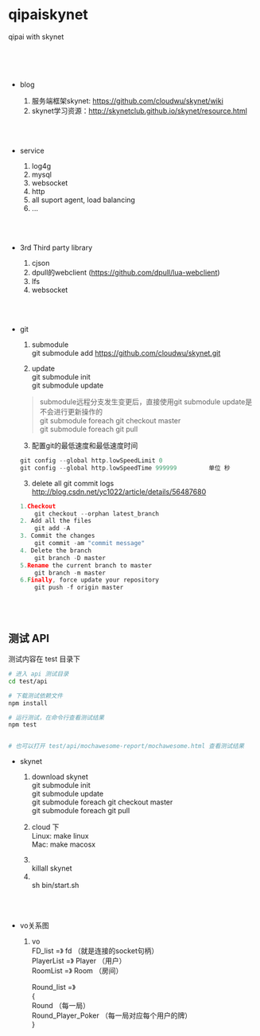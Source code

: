# qipaiskynet
qipai   with  skynet


<br>
<br>
<br>


- blog

  1. 服务端框架skynet: https://github.com/cloudwu/skynet/wiki
  2. skynet学习资源：http://skynetclub.github.io/skynet/resource.html


<br>
<br>

- service

  1.  log4g
  2.  mysql
  3.  websocket
  4.  http
  6.  all suport agent,  load balancing
  5.  ...

<br>
<br>

- 3rd Third party library

  1. cjson
  2. dpull的webclient (https://github.com/dpull/lua-webclient)
  3. lfs
  4. websocket





<br>
<br>

- git

  1. submodule  
     git submodule add https://github.com/cloudwu/skynet.git

  2. update  
    git submodule init  
    git submodule update    <br>
    > submodule远程分支发生变更后，直接使用git submodule update是不会进行更新操作的  
    > git submodule foreach git checkout master  
    > git submodule foreach git pull  

  3. 配置git的最低速度和最低速度时间      
    ``` c++
    git config --global http.lowSpeedLimit 0
    git config --global http.lowSpeedTime 999999         单位 秒
    ```  

  3. delete all git commit logs   
    http://blog.csdn.net/yc1022/article/details/56487680   
    ``` c++
    1.Checkout
        git checkout --orphan latest_branch
    2. Add all the files
        git add -A
    3. Commit the changes
        git commit -am "commit message"
    4. Delete the branch
        git branch -D master
    5.Rename the current branch to master
        git branch -m master
    6.Finally, force update your repository
        git push -f origin master
    ```

<br>
<br>

## 测试 API
测试内容在 test 目录下

```sh
# 进入 api 测试目录
cd test/api

# 下载测试依赖文件
npm install

# 运行测试，在命令行查看测试结果
npm test


# 也可以打开 test/api/mochawesome-report/mochawesome.html 查看测试结果

```

- skynet
  1. download  skynet  
       git submodule init  
       git submodule update  
       git submodule foreach git checkout master  
       git submodule foreach git pull
  2. cloud 下  
       Linux: make linux  
       Mac: make macosx

  3.  <br>
       killall skynet  

  4.  <br>
       sh bin/start.sh


<br>
<br>

- vo关系图
  1. vo  
       FD_list =》 fd  （就是连接的socket句柄）  
       PlayerList =》 Player （用户）  
       RoomList =》 Room       （房间）   

       Round_list =》   
       {      
        Round   （每一局）   
        Round_Player_Poker （每一局对应每个用户的牌）   
        }

